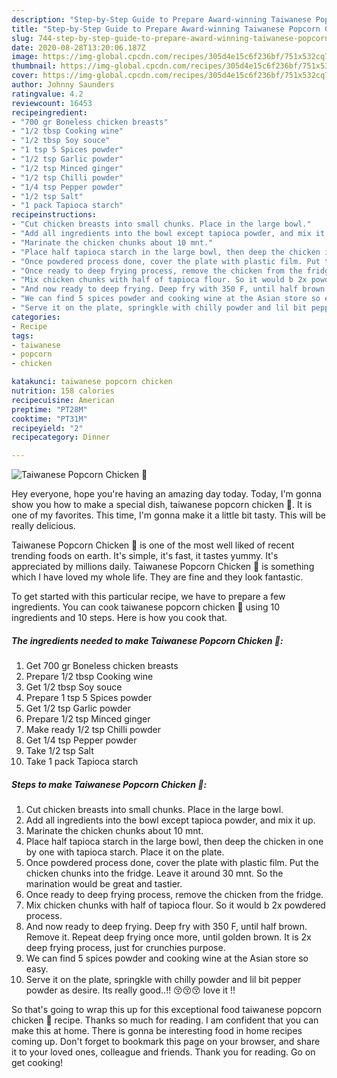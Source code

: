 ```yaml
---
description: "Step-by-Step Guide to Prepare Award-winning Taiwanese Popcorn Chicken 🍻"
title: "Step-by-Step Guide to Prepare Award-winning Taiwanese Popcorn Chicken 🍻"
slug: 744-step-by-step-guide-to-prepare-award-winning-taiwanese-popcorn-chicken
date: 2020-08-28T13:20:06.187Z
image: https://img-global.cpcdn.com/recipes/305d4e15c6f236bf/751x532cq70/taiwanese-popcorn-chicken-🍻-recipe-main-photo.jpg
thumbnail: https://img-global.cpcdn.com/recipes/305d4e15c6f236bf/751x532cq70/taiwanese-popcorn-chicken-🍻-recipe-main-photo.jpg
cover: https://img-global.cpcdn.com/recipes/305d4e15c6f236bf/751x532cq70/taiwanese-popcorn-chicken-🍻-recipe-main-photo.jpg
author: Johnny Saunders
ratingvalue: 4.2
reviewcount: 16453
recipeingredient:
- "700 gr Boneless chicken breasts"
- "1/2 tbsp Cooking wine"
- "1/2 tbsp Soy souce"
- "1 tsp 5 Spices powder"
- "1/2 tsp Garlic powder"
- "1/2 tsp Minced ginger"
- "1/2 tsp Chilli powder"
- "1/4 tsp Pepper powder"
- "1/2 tsp Salt"
- "1 pack Tapioca starch"
recipeinstructions:
- "Cut chicken breasts into small chunks. Place in the large bowl."
- "Add all ingredients into the bowl except tapioca powder, and mix it up."
- "Marinate the chicken chunks about 10 mnt."
- "Place half tapioca starch in the large bowl, then deep the chicken in one by one with tapioca starch. Place it on the plate."
- "Once powdered process done, cover the plate with plastic film. Put the chicken chunks into the fridge. Leave it around 30 mnt. So the marination would be great and tastier."
- "Once ready to deep frying process, remove the chicken from the fridge."
- "Mix chicken chunks with half of tapioca flour. So it would b 2x powdered process."
- "And now ready to deep frying. Deep fry with 350 F, until half brown. Remove it. Repeat deep frying once more, until golden brown. It is 2x deep frying process, just for crunchies purpose."
- "We can find 5 spices powder and cooking wine at the Asian store so easy."
- "Serve it on the plate, springkle with chilly powder and lil bit pepper powder as desire. Its really good..!! 😚😚😚 love it !!"
categories:
- Recipe
tags:
- taiwanese
- popcorn
- chicken

katakunci: taiwanese popcorn chicken 
nutrition: 158 calories
recipecuisine: American
preptime: "PT28M"
cooktime: "PT31M"
recipeyield: "2"
recipecategory: Dinner

---
```



![Taiwanese Popcorn Chicken 🍻](https://img-global.cpcdn.com/recipes/305d4e15c6f236bf/751x532cq70/taiwanese-popcorn-chicken-🍻-recipe-main-photo.jpg)

Hey everyone, hope you're having an amazing day today. Today, I'm gonna show you how to make a special dish, taiwanese popcorn chicken 🍻. It is one of my favorites. This time, I'm gonna make it a little bit tasty. This will be really delicious.

Taiwanese Popcorn Chicken 🍻 is one of the most well liked of recent trending foods on earth. It's simple, it's fast, it tastes yummy. It's appreciated by millions daily. Taiwanese Popcorn Chicken 🍻 is something which I have loved my whole life. They are fine and they look fantastic.




To get started with this particular recipe, we have to prepare a few ingredients. You can cook taiwanese popcorn chicken 🍻 using 10 ingredients and 10 steps. Here is how you cook that.

<!--inarticleads1-->

##### The ingredients needed to make Taiwanese Popcorn Chicken 🍻:

1. Get 700 gr Boneless chicken breasts
1. Prepare 1/2 tbsp Cooking wine
1. Get 1/2 tbsp Soy souce
1. Prepare 1 tsp 5 Spices powder
1. Get 1/2 tsp Garlic powder
1. Prepare 1/2 tsp Minced ginger
1. Make ready 1/2 tsp Chilli powder
1. Get 1/4 tsp Pepper powder
1. Take 1/2 tsp Salt
1. Take 1 pack Tapioca starch




<!--inarticleads2-->

##### Steps to make Taiwanese Popcorn Chicken 🍻:

1. Cut chicken breasts into small chunks. Place in the large bowl.
1. Add all ingredients into the bowl except tapioca powder, and mix it up.
1. Marinate the chicken chunks about 10 mnt.
1. Place half tapioca starch in the large bowl, then deep the chicken in one by one with tapioca starch. Place it on the plate.
1. Once powdered process done, cover the plate with plastic film. Put the chicken chunks into the fridge. Leave it around 30 mnt. So the marination would be great and tastier.
1. Once ready to deep frying process, remove the chicken from the fridge.
1. Mix chicken chunks with half of tapioca flour. So it would b 2x powdered process.
1. And now ready to deep frying. Deep fry with 350 F, until half brown. Remove it. Repeat deep frying once more, until golden brown. It is 2x deep frying process, just for crunchies purpose.
1. We can find 5 spices powder and cooking wine at the Asian store so easy.
1. Serve it on the plate, springkle with chilly powder and lil bit pepper powder as desire. Its really good..!! 😚😚😚 love it !!




So that's going to wrap this up for this exceptional food taiwanese popcorn chicken 🍻 recipe. Thanks so much for reading. I am confident that you can make this at home. There is gonna be interesting food in home recipes coming up. Don't forget to bookmark this page on your browser, and share it to your loved ones, colleague and friends. Thank you for reading. Go on get cooking!

